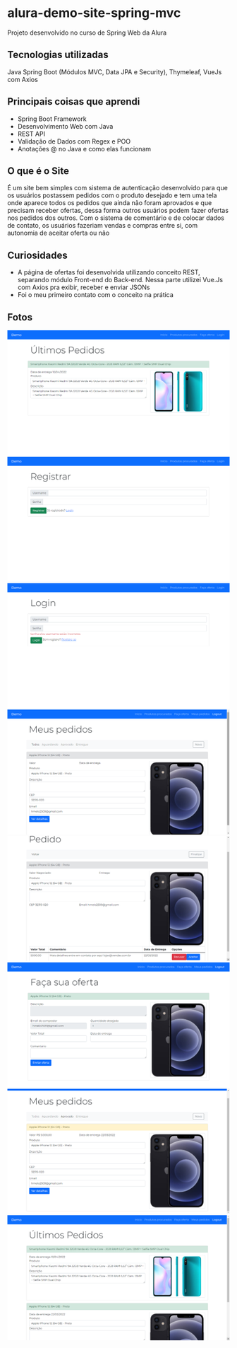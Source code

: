 # alura-demo-site-spring-mvc
Projeto desenvolvido no curso de Spring Web da Alura

## Tecnologias utilizadas
Java Spring Boot (Módulos MVC, Data JPA e Security), Thymeleaf, VueJs com Axios 

## Principais coisas que aprendi

- Spring Boot Framework
- Desenvolvimento Web com Java
- REST API
- Validação de Dados com Regex e POO
- Anotações @ no Java e como elas funcionam

## O que é o Site

É um site bem simples com sistema de autenticação desenvolvido para que os usuários postassem pedidos com o produto desejado e tem uma tela onde aparece todos os pedidos que ainda não foram aprovados e que precisam receber ofertas, dessa forma outros usuários podem fazer ofertas nos pedidos dos outros. Com o sistema de comentário e de colocar dados de contato, os usuários fazeriam vendas e compras entre si, com autonomia de aceitar oferta ou não

## Curiosidades 

- A página de ofertas foi desenvolvida utilizando conceito REST, separando módulo Front-end do Back-end. Nessa parte utilizei Vue.Js com Axios pra exibir, receber e enviar JSONs
- Foi o meu primeiro contato com o conceito na prática

## Fotos

![Página Home](/screenshots/Captura%20de%20Tela%20(6).png "Página home com todos pedidos que foram marcados como entregues! (Estratégia pra mostrar que meu site é queridinho e convencer o usuário a usar a ferramenta)")
![Página de Registro](/screenshots/Captura%20de%20Tela%20(9).png "Página de Registro")
![Página de Login](/screenshots/Captura%20de%20Tela%20(10).png "Página de Login")
![Página de Meus Pedidos](/screenshots/Captura%20de%20Tela%20(15).png "Página com todos pedidos do usuário com opção de filtro")
![Página do Pedido](/screenshots/Captura%20de%20Tela%20(17).png "Página do pedido com as ofertas recebidas")
![Página de Ofertas](/screenshots/Captura%20de%20Tela%20(16).png "Página de ofertas")
![Oferta aprovada](/screenshots/Captura%20de%20Tela%20(18).png "Pedido dado como aprovado após o usuário aprovar uma oferta")
![Pedido entregue](/screenshots/Captura%20de%20Tela%20(21).png "Pedido marcado como finalizado pelo próprio usuário")
